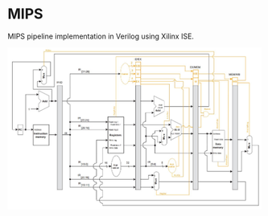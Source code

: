 # MIPS
MIPS pipeline implementation in Verilog using Xilinx ISE.

![pipeline](https://github.com/bkboggy/MIPS/blob/master/readme_images/pipeline.JPG)
